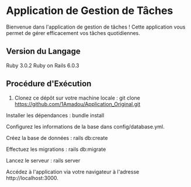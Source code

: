 # Application de Gestion de Tâches

Bienvenue dans l'application de gestion de tâches ! Cette application vous permet de gérer efficacement vos tâches quotidiennes.

## Version du Langage

Ruby 3.0.2
Ruby on Rails 6.0.3

## Procédure d'Exécution

1. Clonez ce dépôt sur votre machine locale :
   git clone https://github.com/1Amadou/Application_Original.git

Installer les dépendances :   bundle install
   
Configurez les informations de la base dans config/database.yml.

Créez la base de données :    rails db:create
  
Effectuez les migrations :    rails db:migrate
  
Lancez le serveur :           rails server


Accédez à l'application via votre navigateur à l'adresse http://localhost:3000.
